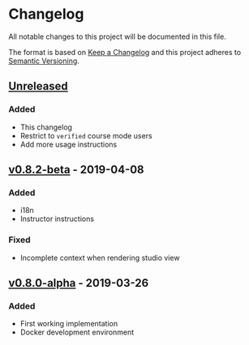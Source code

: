 # Changelog

All notable changes to this project will be documented in this file.

The format is based on [Keep a Changelog](http://keepachangelog.com/en/1.0.0/)
and this project adheres to [Semantic
Versioning](http://semver.org/spec/v2.0.0.html).

## [Unreleased]

### Added

- This changelog
- Restrict to `verified` course mode users
- Add more usage instructions

## [v0.8.2-beta] - 2019-04-08

### Added

- i18n
- Instructor instructions

### Fixed

- Incomplete context when rendering studio view

## [v0.8.0-alpha] - 2019-03-26

### Added

- First working implementation
- Docker development environment


[unreleased]: https://github.com/openfun/xblock-proctor-exam/compare/v0.9.0-beta+dogwood...dogwood
[v0.9.0-beta]: https://github.com/openfun/xblock-proctor-exam/compare/v0.8.2-beta+dogwood...v0.9.0-beta+dogwood
[v0.8.2-beta]: https://github.com/openfun/xblock-proctor-exam/compare/v0.8.0-alpha+dogwood...v0.8.2-beta+dogwood
[v0.8.0-alpha]: https://github.com/openfun/xblock-proctor-exam/compare/73c46e2...v0.8.0-alpha+dogwood
